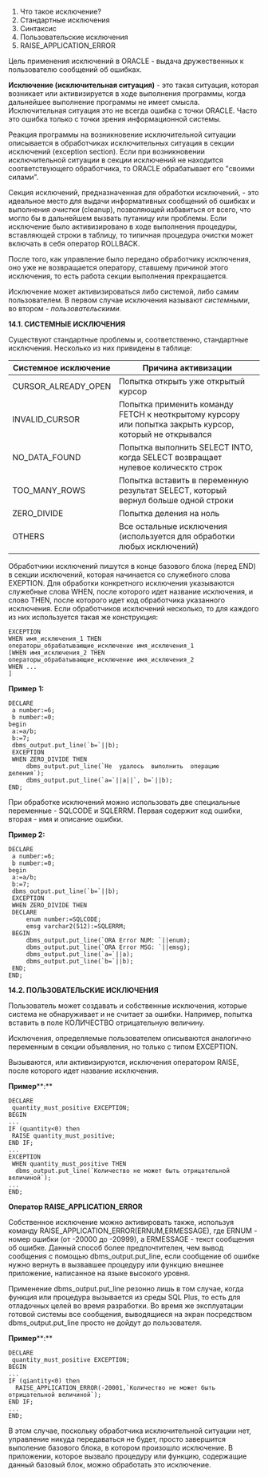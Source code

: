 1. Что такое исключение?
2. Стандартные исключения
3. Синтаксис
4. Пользовательские исключения
5. RAISE_APPLICATION_ERROR


Цель применения исключений в ORACLE - выдача дружественных к пользователю сообщений об ошибках.

**Исключение (исключительная ситуация)** - это такая ситуация, которая возникает или активизируется в ходе выполнения программы, когда дальнейшее выполнение программы не имеет смысла. Исключительная ситуация это не всегда ошибка с точки ORACLE. Часто это ошибка только с точки зрения информационной системы.

Реакция программы на возникновение исключительной ситуации описывается в обработчиках исключительных ситуация в секции исключений (exception section). Если при возникновении исключительной ситуации в секции исключений не находится соответствующего обработчика, то ORACLE обрабатывает его "своими силами".

Секция исключений, предназначенная для обработки исключений, - это идеальное место для выдачи информативных сообщений об ошибках и выполнения _очистки_ (cleanup), позволяющей избавиться от всего, что могло бы в дальнейшем вызвать путаницу или проблемы. Если исключение было активизировано в ходе выполнения процедуры, вставляющей строки в таблицу, то типичная процедура очистки может включать в себя оператор ROLLBACK.

После того, как управление было передано обработчику исключения, оно уже не возвращается оператору, ставшему причиной этого исключения, то есть работа секции выполнения прекращается.

Исключение может активизироваться либо системой, либо самим пользователем. В первом случае исключения называют _системными_, во втором - _пользовательскими._

**14.1. СИСТЕМНЫЕ ИСКЛЮЧЕНИЯ**

Существуют стандартные проблемы и, соответственно, стандартные исключения. Несколько из них привидены в таблице:

| **Системное исключение** | **Причина активизации** |
|--|--|
| CURSOR_ALREADY_OPEN | Попытка открыть уже открытый курсор |
|INVALID_CURSOR | Попытка применить команду FETCH к неоткрытому курсору или попытка закрыть курсор, который не открывался|
|NO_DATA_FOUND | Попытка выполнить SELECT INTO, когда SELECT возвращает нулевое колическто строк|
|TOO_MANY_ROWS | Попытка вставить в переменную результат SELECT, который вернул больше одной строки|
|ZERO_DIVIDE | Попытка деления на ноль|
|OTHERS | Все остальные исключения (используется для обработки любых исключений)|

Обработчики исключений пишутся в конце базового блока (перед END) в секции исключений, которая начинается со служебного слова EXEPTION. Для обработки конкретного исключения указываются служебные слова WHEN, после которого идет название исключения, и слово THEN, после которого идет код обработчика указанного исключения. Если обработчиков исключений несколько, то для каждого из них используется такая же конструкция:

```
EXCEPTION
WHEN имя_исключения_1 THEN
операторы_обрабатывающие_исключение имя_исключения_1
[WHEN имя_исключения_2 THEN
операторы_обрабатывающие_исключение имя_исключения_2
WHEN ...
]
```
**Пример** **1:**
```
DECLARE
 a number:=6;
 b number:=0;
begin
 a:=a/b;
 b:=7;
 dbms_output.put_line(`b=`||b);
 EXCEPTION
 WHEN ZERO_DIVIDE THEN
	 dbms_output.put_line(`Не  удалось  выполнить  операцию  деления`);
	 dbms_output.put_line(`a=`||a||`, b=`||b);
END;
```

При обработке исключений можно использовать две специальные переменные - SQLCODE и SQLERRM. Первая содержит код ошибки, вторая - имя и описание ошибки.

**Пример 2:**
```
DECLARE
 a number:=6;
 b number:=0;
begin
 a:=a/b;
 b:=7;
 dbms_output.put_line(`b=`||b);
 EXCEPTION
 WHEN ZERO_DIVIDE THEN
 DECLARE
	 enum number:=SQLCODE;
	 emsg varchar2(512):=SQLERRM;
 BEGIN
	 dbms_output.put_line(`ORA Error NUM: `||enum);
	 dbms_output.put_line(`ORA Error MSG: `||emsg);
	 dbms_output.put_line(`a=`||a);
	 dbms_output.put_line(`b=`||b);
 END;
END;
```

**14.2. ПОЛЬЗОВАТЕЛЬСКИЕ ИСКЛЮЧЕНИЯ**

Пользователь может создавать и собственные исключения, которые система не обнаруживает и не считает за ошибки. Например, попытка вставить в поле КОЛИЧЕСТВО отрицательную величину.

Исключения, определяемые пользователем описываются аналогично переменным в секции объявления, но только с типом EXCEPTION.

Вызываются, или активизируются, исключения оператором RAISE, после которого идет название исключения.

**Пример****:**
```
DECLARE
 quantity_must_positive EXCEPTION; 
BEGIN
...
IF (quantity<0) then
 RAISE quantity_must_positive;
END IF;
...
EXCEPTION
 WHEN quantity_must_positive THEN
  dbms_output.put_line(`Количество не может быть отрицательной величиной`);
...
END;
```

**Оператор RAISE_APPLICATION_ERROR**

Собственное исключение можно активировать также, используя команду RAISE_APPLICATION_ERROR(ERNUM,ERMESSAGE), где ERNUM - номер ошибки (от -20000 до -20999), а ERMESSAGE - текст сообщения об ошибке. Данный способ более предпочтителен, чем вывод сообщения с помощью dbms_output.put_line, если сообщение об ошибке нужно вернуть в вызвавшее процедуру или функцию внешнее приложение, написанное на языке высокого уровня.

Применение dbms_output.put_line резонно лишь в том случае, когда функция или процедура вызывается из среды SQL Plus, то есть для отладочных целей во время разработки. Во время же эксплуатации готовой системы все сообщения, выводящиеся на экран посредством dbms_output.put_line просто не дойдут до пользователя.

**Пример****:**
```
DECLARE
 quantity_must_positive EXCEPTION; 
BEGIN
...
IF (qiantity<0) then
  RAISE_APPLICATION_ERROR(-20001,`Количество не может быть отрицательной величиной`);
END IF;
...
END;
```

В этом случае, поскольку обработчика исключительной ситуации нет, управление никуда передаваться не будет, просто завершится выполение базового блока, в котором произошло исключение. В приложении, которое вызвало процедуру или функцию, содержащие данный базовый блок, можно обработать это исключение.